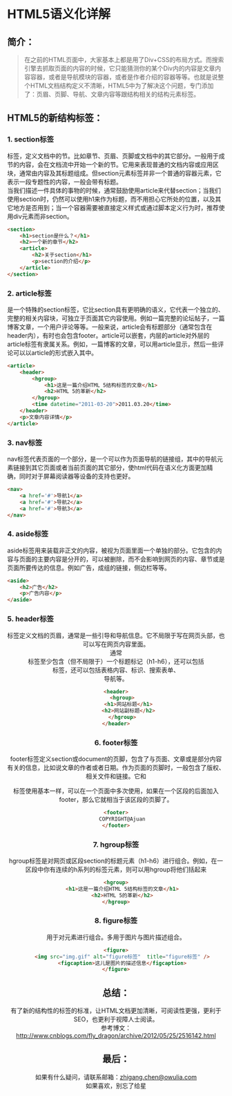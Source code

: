 # HTML5语义化详解

## 简介：
> 在之前的HTML页面中，大家基本上都是用了Div+CSS的布局方式。而搜索引擎去抓取页面的内容的时候，它只能猜测你的某个Div内的内容是文章内容容器，或者是导航模块的容器，或者是作者介绍的容器等等。也就是说整个HTML文档结构定义不清晰，HTML5中为了解决这个问题，专门添加了：页眉、页脚、导航、文章内容等跟结构相关的结构元素标签。

## HTML5的新结构标签：

### 1. section标签
<section>标签，定义文档中的节。比如章节、页眉、页脚或文档中的其它部分。一般用于成节的内容，会在文档流中开始一个新的节。它用来表现普通的文档内容或应用区块，通常由内容及其标题组成。但section元素标签并非一个普通的容器元素，它表示一段专题性的内容，一般会带有标题。<br>
当我们描述一件具体的事物的时候，通常鼓励使用article来代替section；当我们使用section时，仍然可以使用h1来作为标题，而不用担心它所处的位置，以及其它地方是否用到；当一个容器需要被直接定义样式或通过脚本定义行为时，推荐使用div元素而非section。

```html
<section>
    <h1>section是什么？</h1>
    <h2>一个新的章节</h2>
    <article>
        <h2>关于section</h1>
        <p>section的介绍</p>
    </article>
</section>
```

### 2. article标签
<article>是一个特殊的section标签，它比section具有更明确的语义，它代表一个独立的、完整的相关内容块，可独立于页面其它内容使用。例如一篇完整的论坛帖子，一篇博客文章，一个用户评论等等。一般来说，article会有标题部分（通常包含在header内），有时也会包含footer。article可以嵌套，内层的article对外层的article标签有隶属关系。例如，一篇博客的文章，可以用article显示，然后一些评论可以以article的形式嵌入其中。

```html
<article>
    <header>
        <hgroup>
            <h1>这是一篇介绍HTML 5结构标签的文章</h1>
            <h2>HTML 5的革新</h2>
        </hgroup>
        <time datetime="2011-03-20">2011.03.20</time>
    </header>
    <p>文章内容详情</p>
</article>
```

### 3. nav标签
nav标签代表页面的一个部分，是一个可以作为页面导航的链接组，其中的导航元素链接到其它页面或者当前页面的其它部分，使html代码在语义化方面更加精确，同时对于屏幕阅读器等设备的支持也更好。

```html
<nav>
    <a href='#'>导航1</a>
    <a href='#'>导航2</a>
    <a href='#'>导航3</a>
</nav>
```

### 4. aside标签
aside标签用来装载非正文的内容，被视为页面里面一个单独的部分。它包含的内容与页面的主要内容是分开的，可以被删除，而不会影响到网页的内容、章节或是页面所要传达的信息。例如广告，成组的链接，侧边栏等等。

```html
<aside>
    <h2>广告</h2>
    <p>广告内容</p>
</aside>
```
   
### 5. header标签
<header>标签定义文档的页眉，通常是一些引导和导航信息。它不局限于写在网页头部，也可以写在网页内容里面。<br>
通常<header>标签至少包含（但不局限于）一个标题标记（h1-h6），还可以包括<hgroup>标签，还可以包括表格内容、标识、搜索表单、<nav>导航等。

```html
<header>
    <hgroup>
        <h1>网站标题</h1>
        <h2>网站副标题</h2>
    </hgroup>
</header>
```

### 6. footer标签
footer标签定义section或document的页脚，包含了与页面、文章或是部分内容有关的信息，比如说文章的作者或者日期。作为页面的页脚时，一般包含了版权、相关文件和链接。它和<header>标签使用基本一样，可以在一个页面中多次使用，如果在一个区段的后面加入footer，那么它就相当于该区段的页脚了。

```html
<footer>
    COPYRIGHT@Ajuan
</footer>
```

### 7. hgroup标签
hgroup标签是对网页或区段section的标题元素（h1-h6）进行组合。例如，在一区段中你有连续的h系列的标签元素，则可以用hgroup将他们括起来

```html
<hgroup>
    <h1>这是一篇介绍HTML 5结构标签的文章</h1>
    <h2>HTML 5的革新</h2>
</hgroup>
```
    
### 8. figure标签
用于对元素进行组合。多用于图片与图片描述组合。

```html
<figure>
    <img src="img.gif" alt="figure标签"  title="figure标签" />
    <figcaption>这儿是图片的描述信息</figcaption>
</figure>
```

## 总结：
有了新的结构性的标签的标准，让HTML文档更加清晰，可阅读性更强，更利于SEO，也更利于视障人士阅读。<br>
参考博文：http://www.cnblogs.com/fly_dragon/archive/2012/05/25/2516142.html

## 最后：
如果有什么疑问，请联系邮箱：zhigang.chen@owulia.com<br>
如果喜欢，别忘了给星
